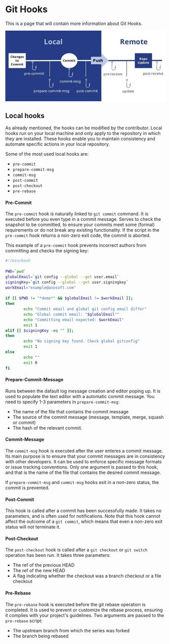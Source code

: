 # Git Hooks

This is a page that will contain more information about Git Hooks.

<img src="./obrazek1.jpg" alt="Visualization" />

## Local hooks

As already mentioned, the hooks can be modified by the contributor. Local hooks run on your local machine and only apply to the repository in which they are installed. These hooks enable you to maintain consistency and automate specific actions in your local repository.

Some of the most used local hooks are:
- `pre-commit`
- `prepare-commit-msg`
- `commit-msg`
- `post-commit`
- `post-checkout`
- `pre-rebase`


#### Pre-Commit
The `pre-commit` hook is naturally linked to `git commit` command. It is executed before you even type in a commit message. Serves to check the snapshot to be committed, to ensure your commits meet some (formal) requirements or do not break any existing functionality.
If the script in the `pre-commit` hook returns a non-zero exit code, the commit is aborted.

This example of a `pre-commit` hook prevents incorrect authors from committing and checks the signing key:

```bash
#!/bin/bash

PWD=`pwd`
globalEmail=`git config --global --get user.email`
signingKey=`git config --global --get user.signingkey`
workEmail="example@axosoft.com"

if [[ $PWD != "*demo*" && $globalEmail != $workEmail ]];
then
        echo "Commit email and global git config email differ"
        echo "Global commit email: "$globalEmail""
        echo "Committing email expected: $workEmail"
        exit 1
elif [[ $signingKey -eq "" ]];
then
        echo "No signing key found. Check global gitconfig"
        exit 1
else
        echo ""
        exit 0
fi
```

#### Prepare-Commit-Message
Runs between the dafault log message creation and editor poping up. It is used to populate the text editor with a automatic commit message.
You need to specify 1-3 parameters in `prepare-commit-msg`:
- The name of the file that contains the commit message
- The source of the commit message (message, template, merge, squash or commit)
- The hash of the relevant commit.

#### Commit-Message
The `commit-msg` hook is executed after the user enteres a commit message. Its main purpose is to ensure that your commit messages are in consistency with other developers. It can be used to enforce specific message formats or issue tracking conventions. Only one argument is passed to this hook, and that is the name of the file that contains the desired commit message.

If `prepare-commit-msg` and `commit-msg` hooks exit in a non-zero status, the commit is prevented.

#### Post-Commit
This hook is called after a commit has been successfully made. It takes no parameters, and is often used for notifications. Note that this hook cannot affect the outcome of a `git commit`, which means that even a non-zero exit status will not terminate it.

#### Post-Checkout
The `post-checkout` hook is called after a `git checkout` or `git switch` operation has been run. It takes three parameters:
- The ref of the previous HEAD
- The ref of the new HEAD
- A flag indicating whether the checkout was a branch checkout or a file checkout

#### Pre-Rebase
The `pre-rebase` hook is executed before the git rebase operation is completed. It is used to prevent or customize the rebase process, ensuring it complies with your project's guidelines. Two arguments are passed to the `pre-rebase` script:
- The upstream branch from which the series was forked
- The branch being rebased